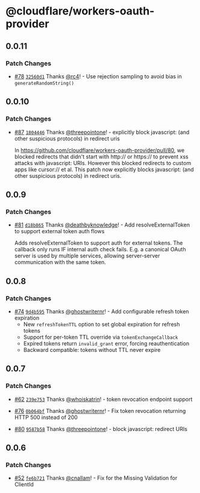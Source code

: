 # @cloudflare/workers-oauth-provider

## 0.0.11

### Patch Changes

- [#78](https://github.com/cloudflare/workers-oauth-provider/pull/78) [`32560d1`](https://github.com/cloudflare/workers-oauth-provider/commit/32560d1e45fd74db8129b5d10d668a82deaff7f2) Thanks [@rc4](https://github.com/rc4)! - Use rejection sampling to avoid bias in `generateRandomString()`

## 0.0.10

### Patch Changes

- [#87](https://github.com/cloudflare/workers-oauth-provider/pull/87) [`1804446`](https://github.com/cloudflare/workers-oauth-provider/commit/1804446ba6d17fa7e6395e47a4fecef374d7e1bd) Thanks [@threepointone](https://github.com/threepointone)! - explicitly block javascript: (and other suspicious protocols) in redirect uris

  In https://github.com/cloudflare/workers-oauth-provider/pull/80, we blocked redirects that didn't start with http:// or https:// to prevent xss attacks with javascript: URIs. However this blocked redirects to custom apps like cursor:// et al. This patch now explicitly blocks javascript: (and other suspicious protocols) in redirect uris.

## 0.0.9

### Patch Changes

- [#81](https://github.com/cloudflare/workers-oauth-provider/pull/81) [`d18b865`](https://github.com/cloudflare/workers-oauth-provider/commit/d18b865bb21a669993424da89ebca47d391644ba) Thanks [@deathbyknowledge](https://github.com/deathbyknowledge)! - Add resolveExternalToken to support external token auth flows

  Adds resolveExternalToken to support auth for external tokens. The callback only runs IF internal auth check fails. E.g. a canonical OAuth server is used by multiple services, allowing server-server communication with the same token.

## 0.0.8

### Patch Changes

- [#74](https://github.com/cloudflare/workers-oauth-provider/pull/74) [`9d4b595`](https://github.com/cloudflare/workers-oauth-provider/commit/9d4b595f63d2aebd5700e4021967b98173cd3755) Thanks [@ghostwriternr](https://github.com/ghostwriternr)! - Add configurable refresh token expiration
  - New `refreshTokenTTL` option to set global expiration for refresh tokens
  - Support for per-token TTL override via `tokenExchangeCallback`
  - Expired tokens return `invalid_grant` error, forcing reauthentication
  - Backward compatible: tokens without TTL never expire

## 0.0.7

### Patch Changes

- [#62](https://github.com/cloudflare/workers-oauth-provider/pull/62) [`239e753`](https://github.com/cloudflare/workers-oauth-provider/commit/239e753b83091a32327f3b2a093e306bb6ee8498) Thanks [@whoiskatrin](https://github.com/whoiskatrin)! - token revocation endpoint support

- [#76](https://github.com/cloudflare/workers-oauth-provider/pull/76) [`0b064bf`](https://github.com/cloudflare/workers-oauth-provider/commit/0b064bf087df3722760bc1d328fbe4c869bb626f) Thanks [@ghostwriternr](https://github.com/ghostwriternr)! - Fix token revocation returning HTTP 500 instead of 200

- [#80](https://github.com/cloudflare/workers-oauth-provider/pull/80) [`9587b58`](https://github.com/cloudflare/workers-oauth-provider/commit/9587b5821a37a92d5bb86299afbce1958ee46a54) Thanks [@threepointone](https://github.com/threepointone)! - block javascript: redirect URIs

## 0.0.6

### Patch Changes

- [#52](https://github.com/cloudflare/workers-oauth-provider/pull/52) [`fe6b721`](https://github.com/cloudflare/workers-oauth-provider/commit/fe6b721520ed21e82cbea451f7afbedfa70b1a12) Thanks [@cnallam](https://github.com/cnallam)! - Fix for the Missing Validation for ClientId
